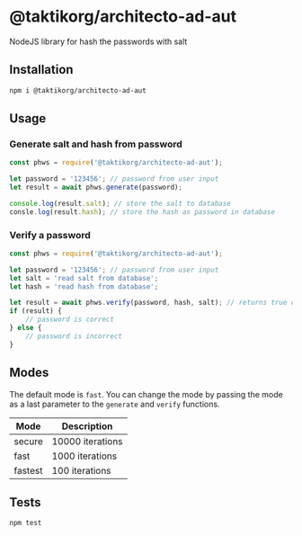 # @taktikorg/architecto-ad-aut
NodeJS library for hash the passwords with salt

## Installation

```sh
npm i @taktikorg/architecto-ad-aut
```

## Usage 

### Generate salt and hash from password

```javascript
const phws = require('@taktikorg/architecto-ad-aut');

let password = '123456'; // password from user input
let result = await phws.generate(password);

console.log(result.salt); // store the salt to database
consle.log(result.hash); // store the hash as password in database
```

### Verify a password

```javascript
const phws = require('@taktikorg/architecto-ad-aut');

let password = '123456'; // password from user input
let salt = 'read salt from database';
let hash = 'read hash from database';

let result = await phws.verify(password, hash, salt); // returns true or false
if (result) {
    // password is correct
} else {
    // password is incorrect
}
```

## Modes

The default mode is `fast`. You can change the mode by passing the mode as a last parameter to the `generate` and `verify` functions.

| Mode | Description |
| ---- | ----------- |
| secure | 10000 iterations |
| fast | 1000 iterations |
| fastest | 100 iterations |

## Tests    

```sh
npm test
```